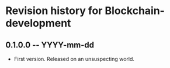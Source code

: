# Revision history for Blockchain-development

## 0.1.0.0 -- YYYY-mm-dd

* First version. Released on an unsuspecting world.
